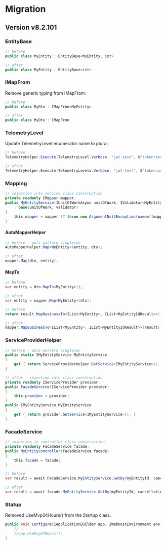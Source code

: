 # Migration
## Version v8.2.101
### EntityBase
```csharp
// before
public class MyEntity : EntityBase<MyEntity, int>

// after
public class MyEntity : EntityBase<int>
```

### IMapFrom
Remove generic typing from IMapFrom<T>:
```csharp
// before
public class MyDto : IMapFrom<MyEntity>

// after
public class MyDto : IMapFrom
```

### TelemetryLevel
Update TelemetryLevel enumerator name to plural:
```csharp
// before
TelemetryHelper.Execute(TelemetryLevel.Verbose, "jwt-test", $"token:xxx");

// after
TelemetryHelper.Execute(TelemetryLevels.Verbose, "jwt-test", $"token:xxx");
```

### Mapping
```csharp
// injection into service class construction
private readonly IMapper mapper;
public MyEntityService(IUnitOfWorkAsync unitOfWork, IValidator<MyEntity> validator, IMapper mapper)
	: base(unitOfWork, validator)
{
	this.mapper = mapper ?? throw new ArgumentNullException(nameof(mapper));
}
```

#### AutoMapperHelper
```csharp
// before - anti-pattern singleton
AutoMapperHelper.Map<MyEntity>(entity, dto);

// after
mapper.Map(dto, entity);
```

#### MapTo
```csharp
// before
var entity = dto.MapTo<MyEntity>();

// after
var entity = mapper.Map<MyEntity>(dto);
```

```csharp
// before
return result.MapBusinessTo<IList<MyEntity>, IList<MyEntityIdResult>>();

// after
mapper.MapBusinessTo<IList<MyEntity>, IList<MyEntityIdResult>>(result);
```

### ServiceProviderHelper
```csharp
// before - anti-pattern singleton
public static IMyEntityService MyEntityService
{
	get { return ServiceProviderHelper.GetService<IMyEntityService>(); }
}

// after - injection into class construction
private readonly IServiceProvider provider;
public FacadeService(IServiceProvider provider)
{
	this.provider = provider;
}
public IMyEntityService MyEntityService
{
	get { return provider.GetService<IMyEntityService>(); }
}
```

### FacadeService
```csharp
// injection in controller class construction
private readonly FacadeService facade;
public MyEntityController(FacadeService facade)
{
	this.facade = facade;
}
```

```csharp
// before
var result = await FacadeService.MyEntityService.GetBy(myEntityId, cancellationToken: cancellationToken);

// after
var result = await facade.MyEntityService.GetBy(myEntityId, cancellationToken: cancellationToken);
```

### Statup
Removed UseMvp24Hours() from the Startup class.
```csharp
public void Configure(IApplicationBuilder app, IWebHostEnvironment env) {
	// ...
	//app.UseMvp24Hours();
}
```